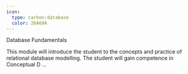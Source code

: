 ```yaml
---
icon:
  type: carbon:database
  color: 26A69A
---
```

Database Fundamentals

This module will introduce the student to the concepts and practice of relational database modelling. The student will gain competence in Conceptual D ... 
